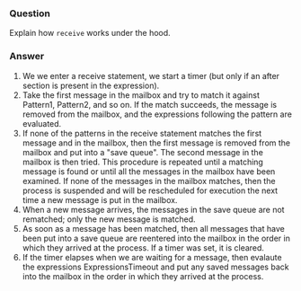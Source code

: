 ### Question
Explain how `receive` works under the hood.


### Answer
1.  We we enter a receive statement, we start a timer (but only if an
    after section is present in the expression).
2.  Take the first message in the mailbox and try to match it against
    Pattern1, Pattern2, and so on. If the match succeeds, the message is
    removed from the mailbox, and the expressions following the pattern
    are evaluated.
3.  If none of the patterns in the receive statement matches the first
    message and in the mailbox, then the first message is removed from
    the mailbox and put into a \"save queue\". The second message in the
    mailbox is then tried. This procedure is repeated until a matching
    message is found or until all the messages in the mailbox have been
    examined. If none of the messages in the mailbox matches, then the
    process is suspended and will be rescheduled for execution the next
    time a new message is put in the mailbox.
4.  When a new message arrives, the messages in the save queue are not
    rematched; only the new message is matched.
5.  As soon as a message has been matched, then all messages that have
    been put into a save queue are reentered into the mailbox in the
    order in which they arrived at the process. If a timer was set, it
    is cleared.
6.  If the timer elapses when we are waiting for a message, then
    evalaute the expressions ExpressionsTimeout and put any saved
    messages back into the mailbox in the order in which they arrived at
    the process.


